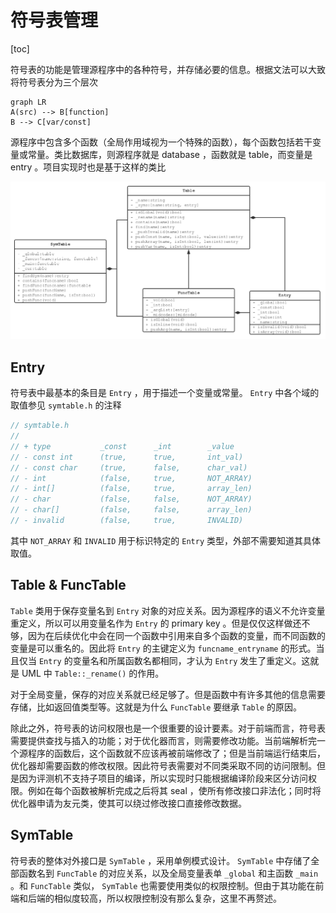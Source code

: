 # 符号表管理

[toc]

符号表的功能是管理源程序中的各种符号，并存储必要的信息。根据文法可以大致将符号表分为三个层次

```mermaid
graph LR
A(src) --> B[function]
B --> C[var/const]
```

源程序中包含多个函数（全局作用域视为一个特殊的函数），每个函数包括若干变量或常量。类比数据库，则源程序就是 database ，函数就是 table，而变量是 entry 。项目实现时也是基于这样的类比

![symtable_hier](./img/SymTable_hier.png)

## Entry

符号表中最基本的条目是 `Entry` ，用于描述一个变量或常量。 `Entry` 中各个域的取值参见 `symtable.h` 的注释

```cpp
// symtable.h
//
// + type           _const      _int        _value
// - const int      (true,      true,       int_val)
// - const char     (true,      false,      char_val)
// - int            (false,     true,       NOT_ARRAY)
// - int[]          (false,     true,       array_len)
// - char           (false,     false,      NOT_ARRAY)
// - char[]         (false,     false,      array_len)
// - invalid        (false,     true,       INVALID)
```

其中 `NOT_ARRAY` 和 `INVALID` 用于标识特定的 `Entry` 类型，外部不需要知道其具体取值。

## Table & FuncTable

`Table` 类用于保存变量名到 `Entry` 对象的对应关系。因为源程序的语义不允许变量重定义，所以可以用变量名作为 `Entry` 的 primary key 。但是仅仅这样做还不够，因为在后续优化中会在同一个函数中引用来自多个函数的变量，而不同函数的变量是可以重名的。因此将 `Entry` 的主键定义为 `funcname_entryname` 的形式。当且仅当 `Entry` 的变量名和所属函数名都相同，才认为 `Entry` 发生了重定义。这就是 UML 中 `Table::_rename()` 的作用。

对于全局变量，保存的对应关系就已经足够了。但是函数中有许多其他的信息需要存储，比如返回值类型等。这就是为什么 `FuncTable` 要继承 `Table` 的原因。

除此之外，符号表的访问权限也是一个很重要的设计要素。对于前端而言，符号表需要提供查找与插入的功能；对于优化器而言，则需要修改功能。当前端解析完一个源程序的函数后，这个函数就不应该再被前端修改了；但是当前端运行结束后，优化器却需要函数的修改权限。因此符号表需要对不同类采取不同的访问限制。但是因为评测机不支持子项目的编译，所以实现时只能根据编译阶段来区分访问权限。例如在每个函数被解析完成之后将其 seal ，使所有修改接口非法化；同时将优化器申请为友元类，使其可以绕过修改接口直接修改数据。

## SymTable

符号表的整体对外接口是 `SymTable` ，采用单例模式设计。 `SymTable` 中存储了全部函数名到 `FuncTable` 的对应关系，以及全局变量表单 `_global` 和主函数 `_main` 。和 `FuncTable` 类似， `SymTable` 也需要使用类似的权限控制。但由于其功能在前端和后端的相似度较高，所以权限控制没有那么复杂，这里不再赘述。
